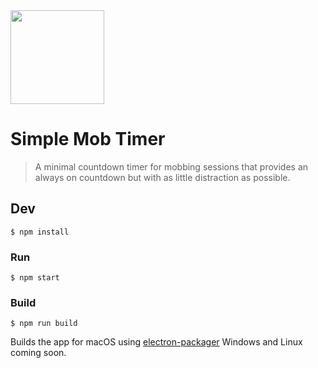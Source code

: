 <img width="150" src="https://cdn.rawgit.com/chrisssycollins/4ad0c72008075bb52ecd71fbfa269de9/raw/44aaf288ee791be6cc65eb7d6ff3a0bb1be5c2db/Artboard.svg"/>

# Simple Mob Timer

> A minimal countdown timer for mobbing sessions that provides an always on countdown but with as little distraction as possible.


## Dev

```
$ npm install
```

### Run

```
$ npm start
```

### Build

```
$ npm run build
```

Builds the app for macOS using [electron-packager](https://github.com/electron-userland/electron-packager) Windows and Linux coming soon.



